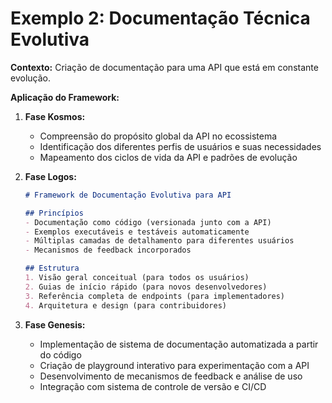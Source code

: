 # Exemplo 2: Documentação Técnica Evolutiva

**Contexto:** Criação de documentação para uma API que está em constante evolução.

**Aplicação do Framework:**

1. **Fase Kosmos:**
   - Compreensão do propósito global da API no ecossistema
   - Identificação dos diferentes perfis de usuários e suas necessidades
   - Mapeamento dos ciclos de vida da API e padrões de evolução

2. **Fase Logos:**
   ```markdown
   # Framework de Documentação Evolutiva para API
   
   ## Princípios
   - Documentação como código (versionada junto com a API)
   - Exemplos executáveis e testáveis automaticamente
   - Múltiplas camadas de detalhamento para diferentes usuários
   - Mecanismos de feedback incorporados
   
   ## Estrutura
   1. Visão geral conceitual (para todos os usuários)
   2. Guias de início rápido (para novos desenvolvedores)
   3. Referência completa de endpoints (para implementadores)
   4. Arquitetura e design (para contribuidores)
   ```

3. **Fase Genesis:**
   - Implementação de sistema de documentação automatizada a partir do código
   - Criação de playground interativo para experimentação com a API
   - Desenvolvimento de mecanismos de feedback e análise de uso
   - Integração com sistema de controle de versão e CI/CD
